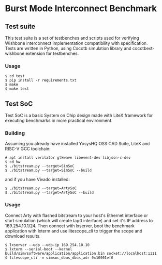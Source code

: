 # Burst Mode Interconnect Benchmark

## Test suite

This test suite is a set of testbenches and scripts used for verifying Wishbone interconnect implementation compatibility with specification.
Tests are written in Python, using Cocotb simulation library and cocotbext-wishbone extension for testbenches.

### Usage

```
$ cd test
$ pip install -r requirements.txt
$ make
$ make test
```

## Test SoC

Test SoC is a basic System on Chip design made with LiteX framework for executing benchmarks in more practical environment.

### Building

Assuming you already have installed YosysHQ OSS CAD Suite, LiteX and RISC-V GCC toolchain:
```
# apt install verilator gtkwave libevent-dev libjson-c-dev
$ cd hw
$ ./bitstream.py --target=SimSoC
$ ./bitstream.py --target=SimSoC --build
```
and if you have Vivado installed:
```
$ ./bitstream.py --target=ArtySoC
$ ./bitstream.py --target=ArtySoC --build
```

### Usage

Connect Arty with flashed bitstream to your host's Ethernet interface or start simulation (which will create tap0 interface) and set it's IP address to 169.254.10.1/24.
Then connect with lxserver, boot the benchmark application with lxterm and use litescope_cli to trigger the scope and download results.

```
$ lxserver --udp --udp-ip 169.254.10.10
$ lxterm --serial-boot --kernel build/sim/software/application/application.bin socket://localhost:1111
$ litescope_cli -v simsoc_dbus_dbus_adr 0x10001ef0
```
